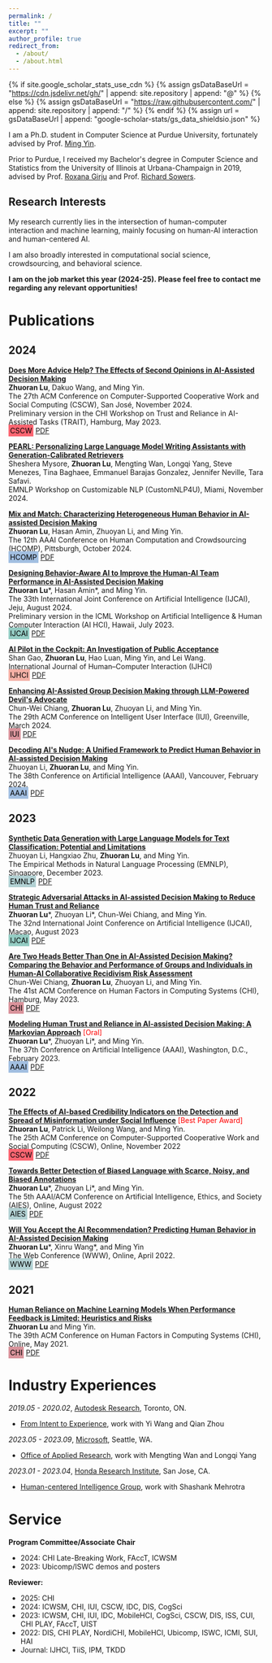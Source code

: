```yaml
---
permalink: /
title: ""
excerpt: ""
author_profile: true
redirect_from: 
  - /about/
  - /about.html
---
```


{% if site.google_scholar_stats_use_cdn %}
{% assign gsDataBaseUrl = "https://cdn.jsdelivr.net/gh/" | append: site.repository | append: "@" %}
{% else %}
{% assign gsDataBaseUrl = "https://raw.githubusercontent.com/" | append: site.repository | append: "/" %}
{% endif %}
{% assign url = gsDataBaseUrl | append: "google-scholar-stats/gs_data_shieldsio.json" %}

<span class='anchor' id='about-me'></span>

I am a Ph.D. student in Computer Science at Purdue University, fortunately advised by
Prof. [Ming Yin](http://mingyin.org/).

Prior to Purdue, I received my Bachelor's degree in Computer Science and Statistics from the University of Illinois at
Urbana-Champaign in 2019, advised by Prof. [Roxana Girju](https://linguistics.illinois.edu/directory/profile/girju) and
Prof. [Richard Sowers](http://publish.illinois.edu/r-sowers/).


## Research Interests

My research currently lies in the intersection of human-computer interaction and machine learning, mainly focusing on
human-AI interaction and human-centered AI.

I am also broadly interested in computational social science, crowdsourcing, and behavioral science.

**I am on the job market this year (2024-25). Please feel free to contact me regarding any relevant opportunities!**


<!-- 
My research interest includes neural machine translation and computer vision. I have published more than 100 papers at the top international AI conferences with total <a href='https://scholar.google.com/citations?user=DhtAFkwAAAAJ'>google scholar citations <strong><span id='total_cit'>260000+</span></strong></a> (You can also use google scholar badge <a href='https://scholar.google.com/citations?user=DhtAFkwAAAAJ'><img src="https://img.shields.io/endpoint?url={{ url | url_encode }}&logo=Google%20Scholar&labelColor=f6f6f6&color=9cf&style=flat&label=citations"></a>). -->


<!-- # 🔥 News
- *2022.02*: &nbsp;🎉🎉 Zhuoran dolor sit amet, consectetur adipiscing elit. Vivamus ornare aliquet ipsum, ac tempus justo dapibus sit amet. 
- *2022.02*: &nbsp;🎉🎉 Zhuoran ipsum dolor sit amet, consectetur adipiscing elit. Vivamus ornare aliquet ipsum, ac tempus justo dapibus sit amet.  -->

# Publications 

<!-- <div class='paper-box'> -->
<!-- <div class='paper-box-image'>
<div> -->
<!-- <div class="badge">CVPR 2016</div> -->

<!-- <img src='images/500x300.png' alt="sym" width="100%"> -->

<!-- </div>

</div> -->
<!-- <div class='paper-box-text' markdown="1">

<strong>[Does More Advice Help? The Effects of Second Opinions in AI-Assisted Decision Making](../files/second-camera.pdf)</strong><br>
**Zhuoran Lu**, Dakuo Wang, and Ming Yin.<br>
The 27th ACM Conference on Computer-Supported Cooperative Work and Social Computing (CSCW), San José, November 2024.<br>
Preliminary version in the CHI Workshop on Trust and Reliance in AI-Assisted Tasks (TRAIT), Hamburg, May 2023.<br>
<a style="background-color: #FB6571; color: black; padding: 3px; text-decoration: none;">CSCW</a> <a href="../">PDF</a>

</div> -->


<div class='paper-box-text' markdown="1">

## 2024

<strong>[Does More Advice Help? The Effects of Second Opinions in AI-Assisted Decision Making](../files/second-camera.pdf)</strong><br>
**Zhuoran Lu**, Dakuo Wang, and Ming Yin.<br>
The 27th ACM Conference on Computer-Supported Cooperative Work and Social Computing (CSCW), San José, November 2024.<br>
Preliminary version in the CHI Workshop on Trust and Reliance in AI-Assisted Tasks (TRAIT), Hamburg, May 2023.<br>
<a style="background-color: #FB6571; color: black; padding: 3px; text-decoration: none;">CSCW</a> <a href="../">PDF</a>

<strong>[PEARL: Personalizing Large Language Model Writing Assistants with Generation-Calibrated Retrievers]() </strong><br>
Sheshera Mysore, **Zhuoran Lu**, Mengting Wan, Longqi Yang, Steve Menezes, Tina Baghaee, Emmanuel Barajas Gonzalez, Jennifer Neville, Tara Safavi.<br>
EMNLP Workshop on Customizable NLP (CustomNLP4U), Miami, November 2024.

<strong>[Mix and Match: Characterizing Heterogeneous Human Behavior in AI-assisted Decision Making]()</strong><br>
**Zhuoran Lu**, Hasan Amin, Zhuoyan Li, and Ming Yin.<br>
The 12th AAAI Conference on Human Computation and Crowdsourcing (HCOMP), Pittsburgh, October 2024.<br>
<a style="background-color: #A2BFE1; color: black; padding: 3px; text-decoration: none;">HCOMP</a> <a href="../">PDF</a>

<strong>[Designing Behavior-Aware AI to Improve the Human-AI Team Performance in AI-Assisted Decision Making]()</strong><br>
**Zhuoran Lu**\*, Hasan Amin*, and Ming Yin.<br>
The 33th International Joint Conference on Artificial Intelligence (IJCAI), Jeju, August 2024.<br>
Preliminary version in the ICML Workshop on Artificial Intelligence & Human Computer Interaction (AI HCI), Hawaii, July 2023.<br>
<a style="background-color: #94CCC3; color: black; padding: 3px; text-decoration: none;">IJCAI</a> <a href="../">PDF</a>

<strong>[AI Pilot in the Cockpit: An Investigation of Public Acceptance]()</strong><br>
Shan Gao, **Zhuoran Lu**, Hao Luan, Ming Yin, and Lei Wang.<br>
International Journal of Human–Computer Interaction (IJHCI) <br>
<a style="background-color: #F4B0A5; color: black; padding: 3px; text-decoration: none;">IJHCI</a> <a href="../">PDF</a>

<strong>[Enhancing AI-Assisted Group Decision Making through LLM-Powered Devil's Advocate]()</strong><br>
Chun-Wei Chiang, **Zhuoran Lu**, Zhuoyan Li, and Ming Yin.<br>
The 29th ACM Conference on Intelligent User Interface (IUI), Greenville, March 2024.<br>
<a style="background-color: #D9939B; color: black; padding: 3px; text-decoration: none;">IUI</a> <a href="../">PDF</a>

<strong>[Decoding AI's Nudge: A Unified Framework to Predict Human Behavior in AI-assisted Decision Making]()</strong><br>
Zhuoyan Li, **Zhuoran Lu**, and Ming Yin.<br>
The 38th Conference on Artificial Intelligence (AAAI), Vancouver, February 2024.<br>
<a style="background-color: #A2BFE1; color: black; padding: 3px; text-decoration: none;">AAAI</a> <a href="../">PDF</a>

## 2023

<strong>[Synthetic Data Generation with Large Language Models for Text Classification: Potential and Limitations]()</strong><br>
Zhuoyan Li, Hangxiao Zhu, **Zhuoran Lu**, and Ming Yin.<br>
The Empirical Methods in Natural Language Processing (EMNLP), Singapore, December 2023.<br>
<a style="background-color: #B2D1D3; color: black; padding: 3px; text-decoration: none;">EMNLP</a> <a href="../">PDF</a>

<strong>[Strategic Adversarial Attacks in AI-assisted Decision Making to Reduce Human Trust and Reliance](../files/IJCAI__23_Confidence_Attack.pdf)</strong><br>
**Zhuoran Lu**\*, Zhuoyan Li\*, Chun-Wei Chiang, and Ming Yin.<br>
The 32nd International Joint Conference on Artificial Intelligence (IJCAI), Macao, August 2023<br>
<a style="background-color: #94CCC3; color: black; padding: 3px; text-decoration: none;">IJCAI</a> <a href="../">PDF</a>

<strong>[Are Two Heads Better Than One in AI-Assisted Decision Making? Comparing the Behavior and Performance of Groups and Individuals in Human-AI Collaborative Recidivism Risk Assessment](../files/group-camera.pdf)</strong><br>
Chun-Wei Chiang, **Zhuoran Lu**, Zhuoyan Li, and Ming Yin.<br>
The 41st ACM Conference on Human Factors in Computing Systems (CHI), Hamburg, May 2023.<br>
<a style="background-color: #D9939B; color: black; padding: 3px; text-decoration: none;">CHI</a> <a href="../">PDF</a>

<strong>[Modeling Human Trust and Reliance in AI-assisted Decision Making: A Markovian Approach](../files/TrustModel.pdf)</strong><span style="color:red"> [Oral]</span><br>
**Zhuoran Lu**\*, Zhuoyan Li\*, and Ming Yin.<br>
The 37th Conference on Artificial Intelligence (AAAI), Washington, D.C., February 2023.<br>
<a style="background-color: #A2BFE1; color: black; padding: 3px; text-decoration: none;">AAAI</a> <a href="../">PDF</a>

## 2022

<strong>[The Effects of AI-based Credibility Indicators on the Detection and Spread of Misinformation under Social Influence](../files/misinformation.pdf)</strong><span style="color:red"> [Best Paper Award]</span><br>
**Zhuoran Lu**, Patrick Li, Weilong Wang, and Ming Yin.<br>
The 25th ACM Conference on Computer-Supported Cooperative Work and Social Computing (CSCW), Online, November 2022<br>
<a style="background-color: #FB6571; color: black; padding: 3px; text-decoration: none;">CSCW</a> <a href="../">PDF</a>

<strong>[Towards Better Detection of Biased Language with Scarce, Noisy, and Biased Annotations](../files/cleare.pdf)</strong> <br>
**Zhuoran Lu**\*, Zhuoyan Li\*, and Ming Yin.<br>
The 5th AAAI/ACM Conference on Artificial Intelligence, Ethics, and Society (AIES), Online, August 2022<br>
<a style="background-color: #B2D1D3; color: black; padding: 3px; text-decoration: none;">AIES</a> <a href="../">PDF</a>

<strong>[Will You Accept the AI Recommendation? Predicting Human Behavior in AI-Assisted Decision Making](../files/WWW_HAI_model.pdf)</strong> <br>
**Zhuoran Lu**\*, Xinru Wang\*, and Ming Yin <br>
The Web Conference (WWW), Online, April 2022.<br>
<a style="background-color: #B2D1D3; color: black; padding: 3px; text-decoration: none;">WWW</a> <a href="../">PDF</a>

## 2021

<strong>[Human Reliance on Machine Learning Models When Performance Feedback is Limited: Heuristics and Risks](../files/reliance.pdf)</strong><br>
**Zhuoran Lu** and Ming Yin.<br>
The 39th ACM Conference on Human Factors in Computing Systems (CHI), Online, May 2021.<br>
<a style="background-color: #D9939B; color: black; padding: 3px; text-decoration: none;">CHI</a> <a href="../">PDF</a>


<!-- [**Project**](https://scholar.google.com/citations?view_op=view_citation&hl=zh-CN&user=DhtAFkwAAAAJ&citation_for_view=DhtAFkwAAAAJ:ALROH1vI_8AC) <strong><span class='show_paper_citations' data='DhtAFkwAAAAJ:ALROH1vI_8AC'></span></strong> -->
<!-- - Zhuoran ipsum dolor sit amet, consectetur adipiscing elit. Vivamus ornare aliquet ipsum, ac tempus justo dapibus sit amet.  -->
</div>
<!-- </div> -->

<!-- - [Zhuoran ipsum dolor sit amet, consectetur adipiscing elit. Vivamus ornare aliquet ipsum, ac tempus justo dapibus sit amet](https://github.com), A, B, C, **CVPR 2020** -->

<!-- # 🎖 Honors and Awards
- *2021.10* Best 
- *2021.09* Zhuoran ipsum dolor sit amet, consectetur adipiscing elit. Vivamus ornare aliquet ipsum, ac tempus justo dapibus sit amet.  -->

<!-- # Educations
- *2019.06 - 2025.05 (Expected)*, Ph.D. in Computer Science, Purdue University
- *2017.01 - 2019.05*, B.S. in Computer Science and Statistics, University of Illinois at Urbana-Champaign

# Invited Talks
- *2021.06*, Zhuoran ipsum dolor sit amet, consectetur adipiscing elit. Vivamus ornare aliquet ipsum, ac tempus justo dapibus sit amet. 
- *2021.03*, Zhuoran ipsum dolor sit amet, consectetur adipiscing elit. Vivamus ornare aliquet ipsum, ac tempus justo dapibus sit amet.  \| [\[video\]](https://github.com/) -->

# Industry Experiences
*2019.05 - 2020.02*, [Autodesk Research](https://github.com/), Toronto, ON. <br>
- [From Intent to Experience](), work with Yi Wang and Qian Zhou<br>

*2023.05 - 2023.09*, [Microsoft](https://github.com/), Seattle, WA.<br>
- [Office of Applied Research](https://github.com/), work with Mengting Wan and Longqi Yang<br>

*2023.01 - 2023.04*, [Honda Research Institute](https://github.com/), San Jose, CA.<br>
- [Human-centered Intelligence Group](https://github.com/), work with Shashank Mehrotra<br>


# Service

**Program Committee/Associate Chair**<br>
- 2024: CHI Late-Breaking Work, FAccT, ICWSM<br>
- 2023: Ubicomp/ISWC demos and posters<br>

**Reviewer:**<br>
- 2025: CHI <br>
- 2024: ICWSM, CHI, IUI, CSCW, IDC, DIS, CogSci<br>
- 2023: ICWSM, CHI, IUI, IDC, MobileHCI, CogSci, CSCW, DIS, ISS, CUI, CHI PLAY, FAccT, UIST<br>
- 2022: DIS, CHI PLAY, NordiCHI, MobileHCI, Ubicomp, ISWC, ICMI, SUI, HAI<br>
- Journal: IJHCI, TiiS, IPM, TKDD<br>


